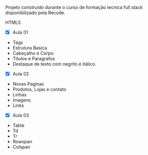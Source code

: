 Projeto construido durante o curso de formação tecnica full stack disponibilizado pela Recode.

HTML5
- [x] Aula 01

- Tags
- Estrutura Basica
- Cabeçalho e Corpo
- Titulos e Paragrafos
- Destaque de texto com negrito e itálico.

- [x] Aula 02
- Novas Paginas
- Produtos, Lojas e contato
- Linhas 
- Imagens
- Links

- [x] Aula 03
- Table
- Td
- Tr
- Rowspan
- Colspan
